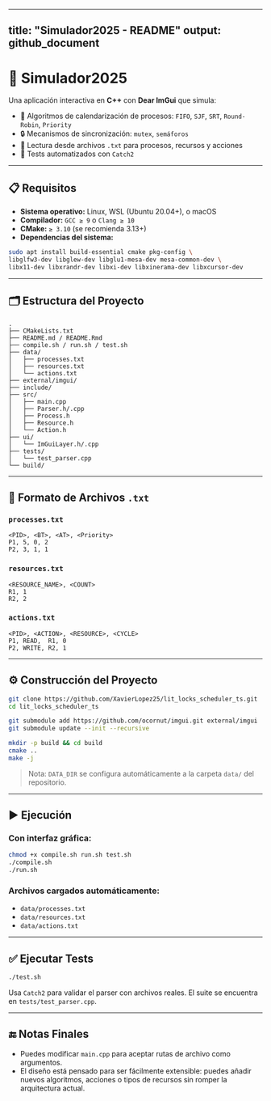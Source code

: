 
---
title: "Simulador2025 - README"
output: github_document
---

# 📘 Simulador2025

Una aplicación interactiva en **C++** con **Dear ImGui** que simula:

- 🧠 Algoritmos de calendarización de procesos: `FIFO`, `SJF`, `SRT`, `Round-Robin`, `Priority`
- 🔒 Mecanismos de sincronización: `mutex`, `semáforos`
- 📂 Lectura desde archivos `.txt` para procesos, recursos y acciones
- 🧪 Tests automatizados con `Catch2`

---

## 📋 Requisitos

- **Sistema operativo:** Linux, WSL (Ubuntu 20.04+), o macOS
- **Compilador:** `GCC ≥ 9` o `Clang ≥ 10`
- **CMake:** `≥ 3.10` (se recomienda 3.13+)
- **Dependencias del sistema:**

```bash
sudo apt install build-essential cmake pkg-config \
libglfw3-dev libglew-dev libglu1-mesa-dev mesa-common-dev \
libx11-dev libxrandr-dev libxi-dev libxinerama-dev libxcursor-dev
```

---

## 🗂️ Estructura del Proyecto

```
.
├── CMakeLists.txt
├── README.md / README.Rmd
├── compile.sh / run.sh / test.sh
├── data/
│   ├── processes.txt
│   ├── resources.txt
│   └── actions.txt
├── external/imgui/
├── include/
├── src/
│   ├── main.cpp
│   ├── Parser.h/.cpp
│   ├── Process.h
│   ├── Resource.h
│   └── Action.h
├── ui/
│   └── ImGuiLayer.h/.cpp
├── tests/
│   └── test_parser.cpp
└── build/
```

---

## 📐 Formato de Archivos `.txt`

### `processes.txt`

```text
<PID>, <BT>, <AT>, <Priority>
P1, 5, 0, 2
P2, 3, 1, 1
```

### `resources.txt`

```text
<RESOURCE_NAME>, <COUNT>
R1, 1
R2, 2
```

### `actions.txt`

```text
<PID>, <ACTION>, <RESOURCE>, <CYCLE>
P1, READ,  R1, 0
P2, WRITE, R2, 1
```

---

## ⚙️ Construcción del Proyecto

```bash
git clone https://github.com/XavierLopez25/lit_locks_scheduler_ts.git
cd lit_locks_scheduler_ts

git submodule add https://github.com/ocornut/imgui.git external/imgui
git submodule update --init --recursive

mkdir -p build && cd build
cmake ..
make -j
```

> Nota: `DATA_DIR` se configura automáticamente a la carpeta `data/` del repositorio.

---

## ▶️ Ejecución

### Con interfaz gráfica:

```bash
chmod +x compile.sh run.sh test.sh
./compile.sh
./run.sh
```

### Archivos cargados automáticamente:

- `data/processes.txt`
- `data/resources.txt`
- `data/actions.txt`

---

## ✅ Ejecutar Tests

```bash
./test.sh
```

Usa `Catch2` para validar el parser con archivos reales. El suite se encuentra en `tests/test_parser.cpp`.

---

## 🔚 Notas Finales

- Puedes modificar `main.cpp` para aceptar rutas de archivo como argumentos.
- El diseño está pensado para ser fácilmente extensible: puedes añadir nuevos algoritmos, acciones o tipos de recursos sin romper la arquitectura actual.
